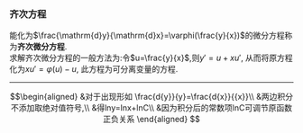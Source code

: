 ### 齐次方程
能化为$\frac{\mathrm{d}y}{\mathrm{d}x}=\varphi(\frac{y}{x})$的微分方程称为**齐次微分方程**.  
求解齐次微分方程的一般方法为:令$u=\frac{y}{x}$,则$y'=u+xu'$, 从而将原方程化为$xu'=\varphi(u)-u$, 此方程为可分离变量的方程.

---

$$\begin{aligned}
&对于出现形如 \frac{d{y}}{y}=\frac{d{x}}{{x}}\\
&两边积分不添加取绝对值符号,\\
&得lny=lnx+lnC\\
&因为积分后的常数项lnC可调节原函数正负关系
\end{aligned} $$
